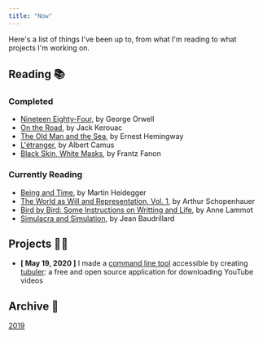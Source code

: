 ```yaml
---
title: "Now"
---
```


Here's a list of things I've been up to, from what I'm reading to what projects I'm working on.

## Reading 📚

### Completed

* [Nineteen Eighty-Four](https://www.amazon.com/dp/0451524934/ref=cm_sw_r_tw_dp_x_7lBjFb315PD6X), by George Orwell
* [On the Road](https://www.amazon.com/dp/0140283293/ref=cm_sw_r_tw_dp_U_x_juNPDb1ZD87NP), by Jack Kerouac
* [The Old Man and the Sea](https://www.amazon.com/dp/0684801221/ref=cm_sw_r_tw_dp_U_x_MKM5Eb96ZQ54J), by Ernest Hemingway
* [L'étranger](https://www.amazon.com/dp/2070360024/ref=cm_sw_r_tw_dp_U_x_mEUAEbVX3RZ34), by Albert Camus
* [Black Skin, White Masks](https://www.amazon.com/dp/0802143008/ref=cm_sw_r_tw_dp_U_x_yTMiEbYZKRN3S), by Frantz Fanon

### Currently Reading

* [Being and Time](https://www.amazon.com/dp/1438432763/ref=cm_sw_r_tw_dp_U_x_mBXzDb882ZDDJ), by Martin Heidegger
* [The World as Will and Representation, Vol. 1](https://www.amazon.com/dp/0486217612/ref=cm_sw_r_tw_dp_U_x_rkRpEb0X6ZF4V), by Arthur Schopenhauer
* [Bird by Bird: Some Instructions on Writting and Life](https://www.amazon.com/dp/0385480016/ref=cm_sw_r_tw_dp_U_x_xFUAEb8V80ETA), by Anne Lammot
* [Simulacra and Simulation](https://www.amazon.com/dp/0472065211/ref=cm_sw_r_tw_dp_U_x_5n7fEbVPD5519), by Jean Baudrillard

## Projects 👨‍💻

* **[ May 19, 2020 ]** I made a [command line tool](https://ytdl-org.github.io/youtube-dl/index.html) accessible by creating [tubuler](https://github.com/dtcrout/tubuler): a free and open source application for downloading YouTube videos

## Archive 💾

[2019](/archive/now_2019)
